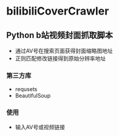 # bilibiliCoverCrawler

## Python b站视频封面抓取脚本
* 通过AV号在搜索页面获得封面缩略图地址
* 正则匹配修改链接得到原始分辨率地址

### 第三方库
* requsets    
* BeautifulSoup

### 使用
* 输入AV号或视频链接
